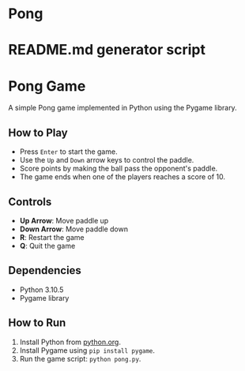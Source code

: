 # Pong
# README.md generator script

# Pong Game

A simple Pong game implemented in Python using the Pygame library.

## How to Play

- Press `Enter` to start the game.
- Use the `Up` and `Down` arrow keys to control the paddle.
- Score points by making the ball pass the opponent's paddle.
- The game ends when one of the players reaches a score of 10.

## Controls

- **Up Arrow**: Move paddle up
- **Down Arrow**: Move paddle down
- **R**: Restart the game
- **Q**: Quit the game

## Dependencies

- Python 3.10.5
- Pygame library

## How to Run

1. Install Python from [python.org](https://www.python.org/).
2. Install Pygame using `pip install pygame`.
3. Run the game script: `python pong.py`.
